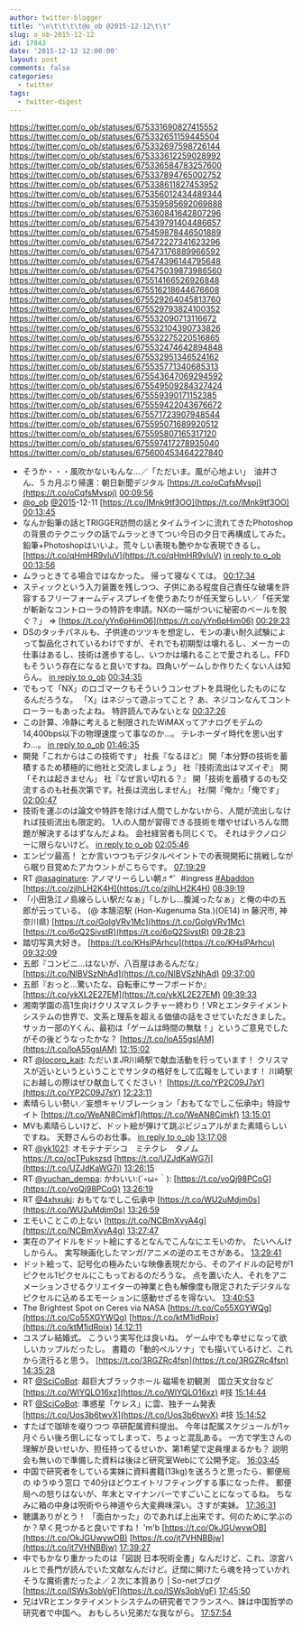 ```yaml
---
author: twitter-blogger
title: "\n\t\t\t\t@o_ob @2015-12-12\t\t"
slug: o_ob-2015-12-12
id: 17843
date: '2015-12-12 12:00:00'
layout: post
comments: false
categories:
  - twitter
tags:
  - twitter-digest
---
```


https://twitter.com/o_ob/statuses/675331690827415552 https://twitter.com/o_ob/statuses/675332651159445504 https://twitter.com/o_ob/statuses/675332697598726144 https://twitter.com/o_ob/statuses/675333612259028992 https://twitter.com/o_ob/statuses/675336584783257600 https://twitter.com/o_ob/statuses/675337894765002752 https://twitter.com/o_ob/statuses/675338611827453952 https://twitter.com/o_ob/statuses/675356012434489344 https://twitter.com/o_ob/statuses/675359585692069888 https://twitter.com/o_ob/statuses/675360841642807296 https://twitter.com/o_ob/statuses/675439791404486657 https://twitter.com/o_ob/statuses/675459878446501889 https://twitter.com/o_ob/statuses/675472227341623296 https://twitter.com/o_ob/statuses/675473176889966592 https://twitter.com/o_ob/statuses/675474396144795648 https://twitter.com/o_ob/statuses/675475039873986560 https://twitter.com/o_ob/statuses/675514166526926848 https://twitter.com/o_ob/statuses/675516218644676608 https://twitter.com/o_ob/statuses/675529264045813760 https://twitter.com/o_ob/statuses/675529793824100352 https://twitter.com/o_ob/statuses/675532090713116672 https://twitter.com/o_ob/statuses/675532104390733826 https://twitter.com/o_ob/statuses/675532275220516865 https://twitter.com/o_ob/statuses/675532474642894848 https://twitter.com/o_ob/statuses/675532951346524162 https://twitter.com/o_ob/statuses/675535771340685313 https://twitter.com/o_ob/statuses/675543647069294592 https://twitter.com/o_ob/statuses/675549509284327424 https://twitter.com/o_ob/statuses/675559390171152385 https://twitter.com/o_ob/statuses/675559422043676672 https://twitter.com/o_ob/statuses/675571723907948544 https://twitter.com/o_ob/statuses/675595071689920512 https://twitter.com/o_ob/statuses/675595807165317120 https://twitter.com/o_ob/statuses/675597417278935040 https://twitter.com/o_ob/statuses/675600453464227840  

*   そうか・・・風吹かないもんな…／「ただいま。風が心地よい」　油井さん、５カ月ぶり帰還：朝日新聞デジタル [https://t.co/oCqfsMvspj](https://t.co/oCqfsMvspj) [00:09:56](https://twitter.com/o_ob/statuses/675331690827415552)
*   [@o_ob](https://twitter.com/o_ob) [@2015](https://twitter.com/2015)-12-11 [https://t.co/lMnk9tf3OO](https://t.co/lMnk9tf3OO) [00:13:45](https://twitter.com/o_ob/statuses/675332651159445504)
*   なんか鉛筆の話とTRIGGER訪問の話とタイムラインに流れてきたPhotoshopの背景のテクニックの話でムラッときてつい今日の夕日で再構成してみた。 鉛筆+Photoshopはいいよ。荒々しい表現も艶やかな表現できるし。 [https://t.co/qHmHR9vluV](https://t.co/qHmHR9vluV) [in reply to o_ob](https://twitter.com/o_ob/statuses/675317542680850432) [00:13:56](https://twitter.com/o_ob/statuses/675332697598726144)
*   ムラっときてる場合ではなかった。 帰って寝なくては。 [00:17:34](https://twitter.com/o_ob/statuses/675333612259028992)
*   スティックという入力装置を残しつつ、子供にある程度自己責任な破壊を許容するフリーフォームディスプレイを使うあたりが任天堂らしい／「任天堂が斬新なコントローラの特許を申請。NXの一端がついに秘密のベールを脱ぐ？」 ⇒ [https://t.co/yYn6pHim06](https://t.co/yYn6pHim06) [00:29:23](https://twitter.com/o_ob/statuses/675336584783257600)
*   DSのタッチパネルも、子供達のツツキを想定し、モンの凄い耐久試験によって製品化されているわけですが、それでも初期型は壊れるし、メーカーの仕事はあるし、技術は進歩するし、いつかは壊れることで愛されるし。FFDもそういう存在になると良いですね。四角いゲームしか作りたくない人は知らん。 [in reply to o_ob](https://twitter.com/o_ob/statuses/675336584783257600) [00:34:35](https://twitter.com/o_ob/statuses/675337894765002752)
*   でもって「NX」のロゴマークもそういうコンセプトを具現化したものになるんだろうな。 「X」はネジって遊ぶってこと？ あ、ネジコンなんてコントローラーもあったよね。 特許読んでみないとな [00:37:26](https://twitter.com/o_ob/statuses/675338611827453952)
*   この計算、冷静に考えると制限されたWiMAXってアナログモデムの14,400bps以下の物理速度って事なのか...。 テレホーダイ時代を思い出すわ...。 [in reply to o_ob](https://twitter.com/o_ob/statuses/675327248451289088) [01:46:35](https://twitter.com/o_ob/statuses/675356012434489344)
*   開発「これからはこの技術です」 社長『なるほど』 開「本分野の技術を蓄積するため積極的に他社と交流しましょう」 社『技術流出はマズイぞ』 開「それは起きません」 社『なぜ言い切れる？』 開「技術を蓄積するのも交流するのも社長次第です。社長は流出しません」 社/開『俺か』「俺です」 [02:00:47](https://twitter.com/o_ob/statuses/675359585692069888)
*   技術を運ぶのは論文や特許を除けば人間でしかないから、人間が流出しなければ技術流出も限定的。 1人の人間が習得できる技術を増やせばいろんな問題が解決するはずなんだよね。 会社経営者も同じくで。 それはテクノロジーに限らないけど。 [in reply to o_ob](https://twitter.com/o_ob/statuses/675359585692069888) [02:05:46](https://twitter.com/o_ob/statuses/675360841642807296)
*   エンピツ最高！ とか言いつつもデジタルペイントでの表現開拓に挑戦しながら眠り目覚めたアカウントがこちらです。 [07:19:29](https://twitter.com/o_ob/statuses/675439791404486657)
*   RT [@asaginature](https://twitter.com/asaginature): アノマリーらしい朝♬*゜#ingress [#Abaddon](https://twitter.com/search?q=%23Abaddon&src=hash) [https://t.co/zjlhLH2K4H](https://t.co/zjlhLH2K4H) [08:39:19](https://twitter.com/o_ob/statuses/675459878446501889)
*   「小田急江ノ島線らしい駅だなぁ」「しかし...腹減ったなぁ」と俺の中の五郎が云っている。 (@ 本鵠沼駅 (Hon-Kugenuma Sta.)(OE14) in 藤沢市, 神奈川県) [https://t.co/GolgVRv1Mc](https://t.co/GolgVRv1Mc) [https://t.co/6oQ2SivstR](https://t.co/6oQ2SivstR) [09:28:23](https://twitter.com/o_ob/statuses/675472227341623296)
*   踏切写真大好き。 [https://t.co/KHslPArhcu](https://t.co/KHslPArhcu) [09:32:09](https://twitter.com/o_ob/statuses/675473176889966592)
*   五郎『コンビニ...はないが、八百屋はあるんだな』 [https://t.co/NlBVSzNhAd](https://t.co/NlBVSzNhAd) [09:37:00](https://twitter.com/o_ob/statuses/675474396144795648)
*   五郎『おっと...驚いたな、自転車にサーフボードか』 [https://t.co/ykXL2E27EM](https://t.co/ykXL2E27EM) [09:39:33](https://twitter.com/o_ob/statuses/675475039873986560)
*   湘南学園の高1生向けクリスマスレクチャー終わり！VRとエンタテイメントシステムの世界で、文系と理系を超える価値の話をさせていただきました。 サッカー部のYくん、最初は「ゲームは時間の無駄！」というご意見でしたがその後どうなったかな？ [https://t.co/loA55gsIAM](https://t.co/loA55gsIAM) [12:15:02](https://twitter.com/o_ob/statuses/675514166526926848)
*   RT [@locoro_kait](https://twitter.com/locoro_kait): ただいまJR川崎駅で献血活動を行っています！ クリスマスが近いというということでサンタの格好をして広報をしています！ 川崎駅にお越しの際はぜひ献血してください！ [https://t.co/YP2C09J7sY](https://t.co/YP2C09J7sY) [12:23:11](https://twitter.com/o_ob/statuses/675516218644676608)
*   素晴らしい勢い／妄想キャリブレーション「おもてなでしこ伝承中」特設サイト [https://t.co/WeAN8Cimkf](https://t.co/WeAN8Cimkf) [13:15:01](https://twitter.com/o_ob/statuses/675529264045813760)
*   MVも素晴らしいけど、ドット絵が弾けて跳ぶビジュアルがまた素晴らしいですね。 天野さんらのお仕事。 [in reply to o_ob](https://twitter.com/o_ob/statuses/675529264045813760) [13:17:08](https://twitter.com/o_ob/statuses/675529793824100352)
*   RT [@yk1021](https://twitter.com/yk1021): オモテナデシコ　ミテクレ　タノム　https://t.co/ocTPukszsd [https://t.co/UZJdKaWG7i](https://t.co/UZJdKaWG7i) [13:26:15](https://twitter.com/o_ob/statuses/675532090713116672)
*   RT [@yuchan_dempa](https://twitter.com/yuchan_dempa): かわいい:(´◦ω◦｀): [https://t.co/voQj98PCoG](https://t.co/voQj98PCoG) [13:26:19](https://twitter.com/o_ob/statuses/675532104390733826)
*   RT [@4xhxuki](https://twitter.com/4xhxuki): おもてなでしこ伝承中 [https://t.co/WU2uMdjm0s](https://t.co/WU2uMdjm0s) [13:26:59](https://twitter.com/o_ob/statuses/675532275220516865)
*   エモいことこの上ない [https://t.co/NCBmXvyA4g](https://t.co/NCBmXvyA4g) [13:27:47](https://twitter.com/o_ob/statuses/675532474642894848)
*   実在のアイドルをドット絵にするとなんでこんなにエモいのか。 たいへんけしからん。 実写映画化したマンガ/アニメの逆のエモさがある。 [13:29:41](https://twitter.com/o_ob/statuses/675532951346524162)
*   ドット絵って、記号化の極みたいな映像表現だから、そのアイドルの記号が1ピクセル1ピクセルにこもっておるのだろうな。 点を置いた人、それをアニメーションさせるクリエイターの神業と色も解像度も限定されたデジタルなピクセルに込めるエモーションに感動せざるを得ない。 [13:40:53](https://twitter.com/o_ob/statuses/675535771340685313)
*   The Brightest Spot on Ceres via NASA [https://t.co/Co55XGYWQg](https://t.co/Co55XGYWQg) [https://t.co/ktM1idRoix](https://t.co/ktM1idRoix) [14:12:11](https://twitter.com/o_ob/statuses/675543647069294592)
*   コスプレ結婚式。 こういう実写化は良いね。 ゲーム中でも幸せになって欲しいカップルだったし。 書籍の「動的ペルソナ」でも描いているけど、これから流行ると思う。 [https://t.co/3RGZRc4fsn](https://t.co/3RGZRc4fsn) [14:35:28](https://twitter.com/o_ob/statuses/675549509284327424)
*   RT [@SciCoBot](https://twitter.com/SciCoBot): 超巨大ブラックホール 磁場を初観測　国立天文台など [https://t.co/WIYQLO16xz](https://t.co/WIYQLO16xz) #技 [15:14:44](https://twitter.com/o_ob/statuses/675559390171152385)
*   RT [@SciCoBot](https://twitter.com/SciCoBot): 準惑星「ケレス」に雲、独チーム発表 [https://t.co/Uos3b6twvX](https://t.co/Uos3b6twvX) #技 [15:14:52](https://twitter.com/o_ob/statuses/675559422043676672)
*   すたばで珈琲を啜りつつ 卒研配属資料提出。 今年は配属スケジュールが1ヶ月ぐらい後ろ倒しになってしまって、ちょっと混乱ある。 一方で学生さんの理解が良いせいか、担任持ってるせいか、第1希望で定員埋まるかも？ 説明会も無いので準備した資料は後ほど研究室Webにて公開予定。 [16:03:45](https://twitter.com/o_ob/statuses/675571723907948544)
*   中国で研究者をしている実妹に資料書籍(13kg)を送ろうと思ったら、郵便局の ゆうゆう窓口 で40分ほどウエイトリフティングする事になった件。 郵便局への怒りはないが、年末とマイナンバーですごいことになってるね。 ちなみに箱の中身は呪術やら神道やら大変興味深い。さすが実妹。 [17:36:31](https://twitter.com/o_ob/statuses/675595071689920512)
*   聴講ありがとう！ 「面白かった」のであれば上出来です。何のために学ぶのか？早く見つかると良いですね！ 'm'b [https://t.co/OkJGUwywOB](https://t.co/OkJGUwywOB) [https://t.co/jt7VHNBBjw](https://t.co/jt7VHNBBjw) [17:39:27](https://twitter.com/o_ob/statuses/675595807165317120)
*   中でもかなり重かったのは「図説 日本呪術全書」なんだけど、これ、涼宮ハルヒで長門が読んでいた文献なんだけど。迂闊に開けたら魂を持っていかれそうな魔術書だったよ／２次に本質あり | So-netブログ [https://t.co/ISWs3obVgF](https://t.co/ISWs3obVgF) [17:45:50](https://twitter.com/o_ob/statuses/675597417278935040)
*   兄はVRとエンタテイメントシステムの研究者でフランスへ、妹は中国哲学の研究者で中国へ。 おもしろい兄弟だな我ながら。 [17:57:54](https://twitter.com/o_ob/statuses/675600453464227840)